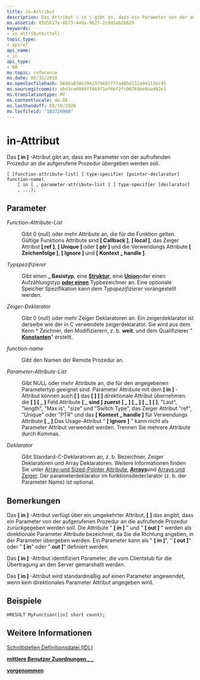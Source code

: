 ```yaml
---
title: in-Attribut
description: Das Attribut \ in \ gibt an, dass ein Parameter von der aufrufenden Prozedur an die aufgerufene Prozedur übergeben werden soll.
ms.assetid: 85d5617e-8b73-449a-9627-2c8d5ab2b629
keywords:
- in attributmittell
topic_type:
- apiref
api_name:
- in
api_type:
- NA
ms.topic: reference
ms.date: 05/31/2018
ms.openlocfilehash: b606a834b394197960777fa485d112a94212ec45
ms.sourcegitcommit: ebd3ce6908ff865f1ef66f2fc96769be0aad82e1
ms.translationtype: MT
ms.contentlocale: de-DE
ms.lasthandoff: 08/19/2020
ms.locfileid: "103726968"
---
```

# <a name="in-attribute"></a>in-Attribut

Das **\[ in \]** -Attribut gibt an, dass ein Parameter von der aufrufenden Prozedur an die aufgerufene Prozedur übergeben werden soll.

``` syntax
[ [function-attribute-list] ] type-specifier [pointer-declarator] function-name(
    [ in [ , parameter-attribute-list ] ] type-specifier [declarator]
    , ...);
```

## <a name="parameters"></a>Parameter

<dl> <dt>

*Function-Attribute-List* 
</dt> <dd>

Gibt 0 (null) oder mehr Attribute an, die für die Funktion gelten. Gültige Funktions Attribute sind **\[ Callback \]**, **\[ local \]**, das Zeiger Attribut **\[ ref \]**, **\[ Unique \]** oder **\[ ptr \]** und die Verwendungs Attribute **\[ Zeichenfolge \]**, **\[ Ignore \]** und **\[ Kontext \_ handle \]**.

</dd> <dt>

*Typspezifizierer* 
</dt> <dd>

Gibt einen **\_ Basistyp**, eine [**Struktur**](struct.md), eine [**Union**](union.md)oder einen Aufzählungstyp [**oder einen**](enum.md) Typbezeichner an. Eine optionale Speicher Spezifikation kann dem *Typspezifizierer* vorangestellt werden.

</dd> <dt>

*Zeiger-Deklarator* 
</dt> <dd>

Gibt 0 (null) oder mehr Zeiger Deklaratoren an. Ein zeigerdeklarator ist derselbe wie der in C verwendete zeigerdeklarator. Sie wird aus dem Kenn \* Zeichner, den Modifizierern, z. b. **weit**, und dem Qualifizierer " [**Konstanten**](const.md)" erstellt.

</dd> <dt>

*function-name* 
</dt> <dd>

Gibt den Namen der Remote Prozedur an.

</dd> <dt>

*Parameter-Attribute-List* 
</dt> <dd>

Gibt NULL oder mehr Attribute an, die für den angegebenen Parametertyp geeignet sind. Parameter Attribute mit dem **\[ in \]** -Attribut können auch **\[ \]** das **\[ \]** **\[ \]** direktionale Attribut übernehmen. die **\[ \]** **\[ \_ \]** Feld Attribute **\[ \_ sind \] zuerst** **\[ \_ \]** **\[ \_ \]** **\[ \_ \]** **\[ \]**, "Last", "length", "Max is", "size" und "Switch Type", das Zeiger Attribut "ref", "Unique" oder "PTR" und das **\[ Kontext \_ handle \]** für Verwendungs Attribute **\[ \_ \]** Das Usage-Attribut " **\[ Ignore \]** " kann nicht als Parameter Attribut verwendet werden. Trennen Sie mehrere Attribute durch Kommas.

</dd> <dt>

*Deklarator* 
</dt> <dd>

Gibt Standard-C-Deklaratoren an, z. b. Bezeichner, Zeiger Deklaratoren und Array Deklaratoren. Weitere Informationen finden Sie unter [Array-und Sized-Pointer Attribute](array-and-sized-pointer-attributes.md), [**Arrays**](arrays-1.md)und [Arrays und Zeiger](/windows/desktop/Rpc/arrays-and-pointers). Der parameterdeklarator im funktionsdedeclarator (z. b. der Parameter Name) ist optional.

</dd> </dl>

## <a name="remarks"></a>Bemerkungen

Das **\[ in \]** -Attribut verfügt über ein umgekehrter Attribut, **\[** [](out-idl.md) **\]** das angibt, dass ein Parameter von der aufgerufenen Prozedur an die aufrufende Prozedur zurückgegeben werden soll. Die Attribute " **\[ in \]** " und " **\[ out \]** " werden als direktionale Parameter Attribute bezeichnet, da Sie die Richtung angeben, in der Parameter übergeben werden. Ein Parameter kann als " **\[ in \]**", " **\[ out \]**" oder " **\[ in**" oder " **out \]**" definiert werden.

Das **\[ in \]** -Attribut identifiziert Parameter, die vom Clientstub für die Übertragung an den Server gemarshallt werden.

Das **\[ in \]** -Attribut wird standardmäßig auf einen Parameter angewendet, wenn kein direktionales Parameter Attribut angegeben wird.

## <a name="examples"></a>Beispiele

``` syntax
HRESULT MyFunction([in] short count);
```

## <a name="see-also"></a>Weitere Informationen

<dl> <dt>

[Schnittstellen Definitionsdatei (IDL)](interface-definition-idl-file.md)
</dt> <dt>

[**mittlere Benutzer Zuordnungen \_ \_**](/windows/desktop/Rpc/the-midl-user-allocate-function)
</dt> <dt>

[**vorgenommen**](out-idl.md)
</dt> </dl>

 

 